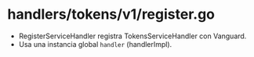# handlers/tokens/v1/register.go

- RegisterServiceHandler registra TokensServiceHandler con Vanguard.
- Usa una instancia global `handler` (handlerImpl).